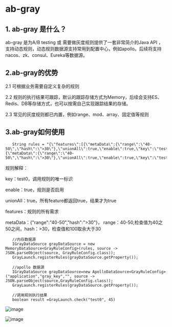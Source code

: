 # ab-gray 
## 1. ab-gray 是什么？
ab-gray 是为A/B testing 或 需要做灰度规则提供了一套非常简介的Java API ，支持动态规则，动态规则数据源支持常用到配置中心，例如apollo。后续将支持nacos、zk、consul、Eureka等数据源。


## 2.ab-gray的优势
2.1 可根据业务需要自定义复杂的规则

2.2 规则的执行结果可跟踪，默认的跟踪存储方式为Memory，后续会支持ES、Redis、DB等存储方式，也可以按需自己实现跟踪结果的存储。

2.3 常见的灰度规则都已内置，例如range、mod、array、固定值等规则

## 3.ab-gray如何使用

       String rules = "{\"features\":[{\"metaData\":{\"range\":\"40-50\",\"hash\":\">30\"},\"unionAll\":true,\"enable\":true,\"key\":\"test0\"},{\"metaData\":{\"range\":\"40-50\",\"hash\":\">30\"},\"unionAll\":true,\"enable\":true,\"key\":\"test1\"}]}";

规则解释：

key：test0，调用规则的唯一标识

enable：true，规则是否启用

unionAll：true，所有feature都返回true，结果才为true

features：规则的所有需求

metaData：{\"range\":\"40-50\",\"hash\":\">30\"}， range：40-50,检查值为40之50之间，hash：>30，检查值和100取余大于30 

       //内存数据源
       IGrayDataSource grayDataSource = new MemoryDataSource<GrayRuleConfig>(rules, source -> JSON.parseObject(source, GrayRuleConfig.class));
       GrayLaunch.registerRules(grayDataSource.getProperty());
       
       //apollo 数据源
       IGrayDataSource grayDataSource=new ApolloDataSource<GrayRuleConfig>("application","gray_key","", source -> JSON.parseObject(source,GrayRuleConfig.class));
       GrayLaunch.registerRules(grayDataSource.getProperty());

       //调用规则执行结果
       boolean result =GrayLaunch.check("test0", 45) 
       
 ![image](https://user-images.githubusercontent.com/4375219/142654176-a301dbc5-dfea-4f61-8374-197f9b738b6b.png)

 ![image](https://user-images.githubusercontent.com/4375219/142653699-fc84c84f-9042-4250-a929-23fe10ace23c.png)


       

